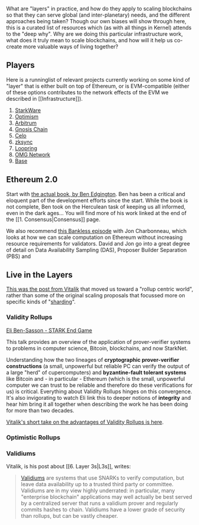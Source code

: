 What are "layers" in practice, and how do they apply to scaling blockchains so that they can serve global (and inter-planetary) needs, and the different approaches being taken? Though our own biases will show through here, this is a curated list of resources which (as with all things in Kernel) attends to the "deep why". Why are we doing this particular infrastructure work, what does it truly mean to scale blockchains, and how will it help us co-create more valuable ways of living together?

## Players

Here is a runninglist of relevant projects currently working on some kind of "layer" that is either built on top of Ethereum, or is EVM-compatible (either of these options contributes to the network effects of the EVM we described in [[Infrastructure]]).

1. [StarkWare](https://starkware.co/)
2. [Optimism](https://www.optimism.io/)
3. [Arbitrum](https://arbitrum.io/)
4. [Gnosis Chain](https://www.gnosis.io/)
5. [Celo](https://celo.org/)
6. [zksync](https://zksync.io/)
7. [Loopring](https://loopring.io/#/)
8. [OMG Network](https://docs.omg.network/)
9. [Base](https://base.org/)

## Ethereum 2.0

Start with [the actual book, by Ben Edgington](https://eth2book.info/latest/). Ben has been a critical and eloquent part of the development efforts since the start. While the book is not complete, Ben took on the Herculean task of keeping us all informed, even in the dark ages... You will find more of his work linked at the end of the [[1. Consensus|Consensus]] page.

We also recommend [this Bankless episode](https://www.youtube.com/watch?v=xuLyZaty9iI) with Jon Charbonneau, which looks at how we can scale computation on Ethereum without increasing resource requirements for validators. David and Jon go into a great degree of detail on Data Availability Sampling (DAS), Proposer Builder Separation (PBS) and 

## Live in the Layers

[This was the post from Vitalik](https://ethereum-magicians.org/t/a-rollup-centric-ethereum-roadmap/4698) that moved us toward a "rollup centric world", rather than some of the original scaling proposals that focussed more on specific kinds of "[sharding](https://ethereum.org/en/upgrades/sharding/)".

### Validity Rollups

[Eli Ben-Sasson - STARK End Game](https://www.youtube.com/watch?v=Y1L0CJmhQvc )

This talk provides an overview of the application of prover-verifier systems to problems in computer science, Bitcoin, blockchains, and now StarkNet. 

Understanding how the two lineages of **cryptographic prover-verifier constructions** (a small, unpowerful but reliable PC can verify the output of a large "herd" of cupercomputers) and **byzantine-fault tolerant systems** like Bitcoin and - in particular - Ethereum (which is the small, unpowerful computer we can trust to be reliable and therefore do these verifications for us) is critical. Everything about Validity Rollups hinges on this convergence. It's also invigorating to watch Eli link this to deeper notions of **integrity** and hear him bring it all together when describing the work he has been doing for more than two decades.

[Vitalik's short take on the advantages of Validity Rollups is here](https://ethereum-magicians.org/t/a-rollup-centric-ethereum-roadmap/4698/5).

### Optimistic Rollups



### Validiums

Vitalik, is his post about [[6. Layer 3s|L3s]], writes:

>[Validiums](https://ethereum.org/en/developers/docs/scaling/validium/) are systems that use SNARKs to verify computation, but leave data availability up to a trusted third party or committee. Validiums are in my view highly underrated: in particular, many "enterprise blockchain" applications may well actually be best served by a centralized server that runs a validium prover and regularly commits hashes to chain. Validiums have a lower grade of security than rollups, but can be vastly cheaper.